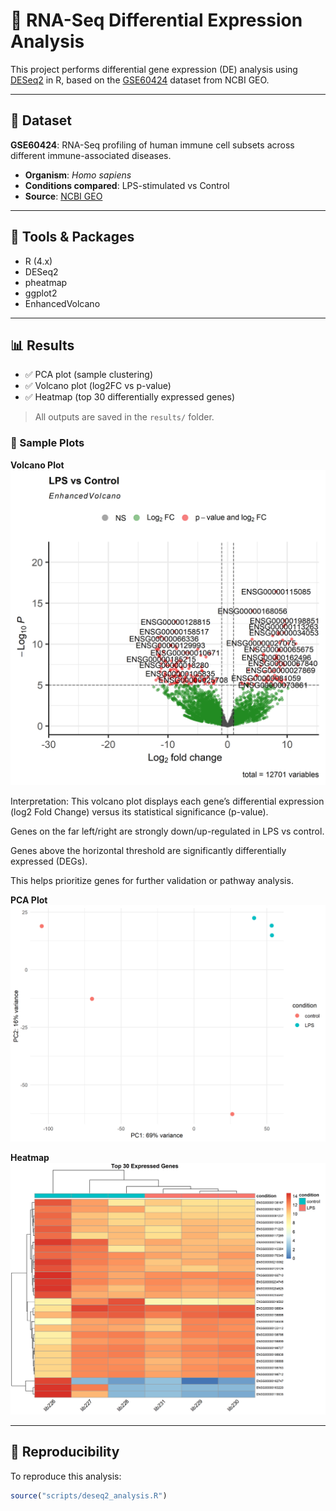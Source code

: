 # 🧬 RNA-Seq Differential Expression Analysis

This project performs differential gene expression (DE) analysis using [DESeq2](https://bioconductor.org/packages/release/bioc/html/DESeq2.html) in R, based on the [GSE60424](https://www.ncbi.nlm.nih.gov/geo/query/acc.cgi?acc=GSE60424) dataset from NCBI GEO.

---

## 📁 Dataset

**GSE60424**: RNA-Seq profiling of human immune cell subsets across different immune-associated diseases.

- **Organism**: *Homo sapiens*
- **Conditions compared**: LPS-stimulated vs Control
- **Source**: [NCBI GEO](https://www.ncbi.nlm.nih.gov/geo/query/acc.cgi?acc=GSE60424)

---

## 🧪 Tools & Packages

- R (4.x)
- DESeq2
- pheatmap
- ggplot2
- EnhancedVolcano

---

## 📊 Results

- ✅ PCA plot (sample clustering)
- ✅ Volcano plot (log2FC vs p-value)
- ✅ Heatmap (top 30 differentially expressed genes)

> All outputs are saved in the `results/` folder.

### 🔬 Sample Plots

**Volcano Plot**  
![Volcano Plot](results/volcano_plot.png)

Interpretation:
This volcano plot displays each gene’s differential expression (log2 Fold Change) versus its statistical significance (p-value).

Genes on the far left/right are strongly down/up-regulated in LPS vs control.

Genes above the horizontal threshold are significantly differentially expressed (DEGs).

This helps prioritize genes for further validation or pathway analysis.

**PCA Plot**  
![PCA Plot](results/pca_plot.png)

**Heatmap**  
![Heatmap](results/heatmap.png)

---

## 🔁 Reproducibility

To reproduce this analysis:

```r
source("scripts/deseq2_analysis.R")

